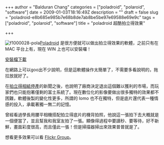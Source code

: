 +++
author = "Balduran Chang"
categories = ["poladroid", "polaroid", "software"]
date = 2009-01-03T18:16:49Z
description = ""
draft = false
slug = "poladroid-e8b685e985b7e68b8de7ab8be5be97e69588e69e9c"
tags = ["poladroid", "polaroid", "software"]
title = "poladroid 超酷拍立得效果"

+++


![f1000028-pola](http://balduran.twbbs.org/wp-content/uploads/f1000028-pola.jpg "f1000028-pola")[Poladroid](http://www.poladroid.net/index.php) 是很方便就可以做出拍立得效果的軟體，之前只有在 MAC 平台上有，現在 WIN 上也可以安裝囉！

[安裝檔下載](http://www.poladroid.net/download.php?f=Poladroid0.9.5r4-PC.zip)

在網路上可以goo出不少說明，但是這軟體操作太簡單了，不需要多看說明的，拖拉放就好了。

在[拍立得相紙停產](http://www.libertytimes.com.tw/2008/new/dec/10/today-life3.htm)的新聞之後，也說明了廠商決定退出這個難以獲利的市場，而玩家們也只能抱著僅剩的富士系統了。現在數位化的影像要做出很多獨特的效果都不困難，軟體後製的變化性更多，所謂的 lomo 也不在獨特，但是底片還代表一種情感的投入，承載著獨一無二的記憶。

曾經看過學長用腰平相機搭配拍立得底片的機背拍照，他說這一張拍下去大概就是一個便當了，並且幫我和我室友拍了一張。顯像得過程中要讀秒、要等待，好不新鮮，畫面彩度很高，而且僅此一張！但是掃描器掃出來效果普普就是了。

想看更多效果可以看 [Flickr Group](http://www.flickr.com/groups/poladroid/)。

